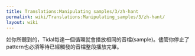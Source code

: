 ```yaml
---
title: Translations:Manipulating samples/3/zh-hant
permalink: wiki/Translations:Manipulating_samples/3/zh-hant/
layout: wiki
---
```


如你所聽到的，Tidal每達一個循環就會播放相同的音檔(sample)。儘管你停止了pattern也必須等待已經觸發的音檔整段播放完畢。
